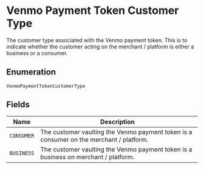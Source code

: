 
# Venmo Payment Token Customer Type

The customer type associated with the Venmo payment token. This is to indicate whether the customer acting on the merchant / platform is either a business or a consumer.

## Enumeration

`VenmoPaymentTokenCustomerType`

## Fields

| Name | Description |
|  --- | --- |
| `CONSUMER` | The customer vaulting the Venmo payment token is a consumer on the merchant / platform. |
| `BUSINESS` | The customer vaulting the Venmo payment token is a business on merchant / platform. |

